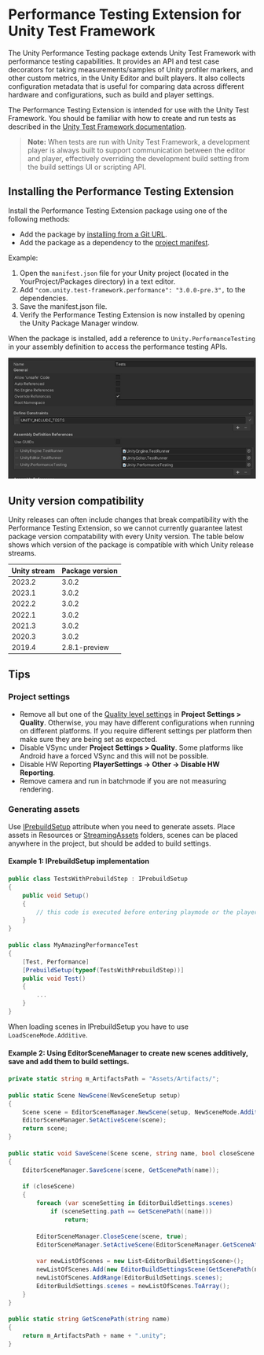 # Performance Testing Extension for Unity Test Framework

The Unity Performance Testing package extends Unity Test Framework with performance testing capabilities. It provides an API and test case decorators for taking measurements/samples of Unity profiler markers, and other custom metrics, in the Unity Editor and built players. It also collects configuration metadata that is useful for comparing data across different hardware and configurations, such as build and player settings.

The Performance Testing Extension is intended for use with the Unity Test Framework. You should be familiar with how to create and run tests as described in the [Unity Test Framework documentation](https://docs.unity3d.com/Packages/com.unity.test-framework@latest/manual/index.html).


> **Note:** When tests are run with Unity Test Framework, a development player is always built to support communication between the editor and player, effectively overriding the development build setting from the build settings UI or scripting API.

## Installing the Performance Testing Extension

Install the Performance Testing Extension package using one of the following methods:
* Add the package by [installing from a Git URL](https://docs.unity3d.com/Manual/upm-ui-giturl.html).
* Add the package as a dependency to the [project manifest](https://docs.unity3d.com/Manual/upm-manifestPrj.html).

Example:
1. Open the `manifest.json` file for your Unity project (located in the YourProject/Packages directory) in a text editor.
2. Add `"com.unity.test-framework.performance": "3.0.0-pre.3",` to the dependencies.
3. Save the manifest.json file.
4. Verify the Performance Testing Extension is now installed by opening the Unity Package Manager window.

When the package is installed, add a reference to `Unity.PerformanceTesting` in your assembly definition to access the performance testing APIs.

![Performance test example01](images/example04.png)


## Unity version compatibility

Unity releases can often include changes that break compatibility with the Performance Testing Extension, so we cannot currently guarantee latest package version compatability with every Unity version. The table below shows which version of the package is compatible with which Unity release streams. 

| Unity stream             | Package version |
| ------------------------- |-----------------|
| 2023.2                    | 3.0.2           |
| 2023.1                    | 3.0.2           |
| 2022.2                    | 3.0.2           |
| 2022.1                    | 3.0.2           |
| 2021.3                    | 3.0.2           |
| 2020.3                    | 3.0.2           |
| 2019.4                    | 2.8.1-preview   |

## Tips

### Project settings

- Remove all but one of the [Quality level settings](https://docs.unity3d.com/Manual/class-QualitySettings.html) in **Project Settings > Quality**. Otherwise, you may have different configurations when running on different platforms. If you require different settings per platform then make sure they are being set as expected.
- Disable VSync under **Project Settings > Quality**. Some platforms like Android have a forced VSync and this will not be possible.
- Disable HW Reporting **PlayerSettings -> Other -> Disable HW Reporting**.
- Remove camera and run in batchmode if you are not measuring rendering.

### Generating assets

Use [IPrebuildSetup](https://docs.unity3d.com/Packages/com.unity.test-framework@1.1/api/UnityEngine.TestTools.IPrebuildSetup.html) attribute when you need to generate assets.
Place assets in Resources or [StreamingAssets](https://docs.unity3d.com/Manual/SpecialFolders.html) folders, scenes can be placed anywhere in the project, but should be added to build settings.

#### Example 1: IPrebuildSetup implementation

``` csharp
public class TestsWithPrebuildStep : IPrebuildSetup
{
    public void Setup()
    {
        // this code is executed before entering playmode or the player is executed
    }
}

public class MyAmazingPerformanceTest
{
    [Test, Performance]
    [PrebuildSetup(typeof(TestsWithPrebuildStep))]
    public void Test()
    {
        ...
    }
}
```

When loading scenes in IPrebuildSetup you have to use `LoadSceneMode.Additive`.

#### Example 2: Using EditorSceneManager to create new scenes additively, save and add them to build settings.

``` csharp
private static string m_ArtifactsPath = "Assets/Artifacts/";

public static Scene NewScene(NewSceneSetup setup)
{
    Scene scene = EditorSceneManager.NewScene(setup, NewSceneMode.Additive);
    EditorSceneManager.SetActiveScene(scene);
    return scene;
}

public static void SaveScene(Scene scene, string name, bool closeScene = true)
{
    EditorSceneManager.SaveScene(scene, GetScenePath(name));

    if (closeScene)
    {
        foreach (var sceneSetting in EditorBuildSettings.scenes)
            if (sceneSetting.path == GetScenePath((name)))
                return;

        EditorSceneManager.CloseScene(scene, true);
        EditorSceneManager.SetActiveScene(EditorSceneManager.GetSceneAt(0));

        var newListOfScenes = new List<EditorBuildSettingsScene>();
        newListOfScenes.Add(new EditorBuildSettingsScene(GetScenePath(name), true));
        newListOfScenes.AddRange(EditorBuildSettings.scenes);
        EditorBuildSettings.scenes = newListOfScenes.ToArray();
    }
}

public static string GetScenePath(string name)
{
    return m_ArtifactsPath + name + ".unity";
}
```
